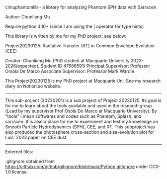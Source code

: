 clmuphantomlib - a library for analyzing Phantom SPH data with Sarracen

Author: Chunliang Mu

Requrie python 3.10+ (since I am using the | operator for type hints)


This library is written by me for my PhD project, see below:



Project20230125: Radiative Transfer (RT) in Common Envelope Evolution (CEE)


Creator: Chunliang Mu (PhD student at Macquarie University 2023-2026(expected), Student ID 47586591)
Principal Supervisor: Professor Orsola De Marco
Associate Supervisor: Professor Mark Wardle


This Project20230125 is my PhD project at Macquarie Uni.
See my research diary on Notion.so website.

----------

This sub-project (20230201) is a sub project of Project 20230125.
Its goal is for me to learn about the tools available and used in the research group (Lead by my supervisor Prof Osola De Marco at Macquarie University).
By "tools" I mean softwares and codes such as Phantom, Splash, and sarracen.
It is also a place for me to experiment and test my knowledge on Smooth Particle Hydrodynamics (SPH), CEE, and RT.
This subproject has also produced the photosphere cross-section and size-evolution plot for Luis' 2023 paper on CEE dust.



----------

Externel files:

.gitignore
	obtained from https://github.com/github/gitignore/blob/main/Python.gitignore under CC0-1.0 license.
